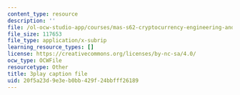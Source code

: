 ```yaml
---
content_type: resource
description: ''
file: /ol-ocw-studio-app/courses/mas-s62-cryptocurrency-engineering-and-design-spring-2018/20f5a23d9e3eb0bb429f24bbfff26189_mhQebe1Y4d0.srt
file_size: 117653
file_type: application/x-subrip
learning_resource_types: []
license: https://creativecommons.org/licenses/by-nc-sa/4.0/
ocw_type: OCWFile
resourcetype: Other
title: 3play caption file
uid: 20f5a23d-9e3e-b0bb-429f-24bbfff26189
---
```

